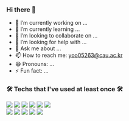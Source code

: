 ### Hi there 👋

<!--
**YJbonobono/YJbonobono** is a ✨ _special_ ✨ repository because its `README.md` (this file) appears on your GitHub profile.
Here are some ideas to get you started:
https://shields.io/
https://simpleicons.org/
https://velog.io/@woo0_hooo/Github-github-profile-%EA%B0%84%EC%A7%80%EB%82%98%EA%B2%8C-%EA%BE%B8%EB%AF%B8%EA%B8%B0
-->

- 🔭 I’m currently working on ...
- 🌱 I’m currently learning ...
- 👯 I’m looking to collaborate on ...
- 🤔 I’m looking for help with ...
- 💬 Ask me about ...
- 📫 How to reach me: yoo05263@cau.ac.kr
- 😄 Pronouns: ...
- ⚡ Fun fact: ...

  
### 🛠 Techs that I've used at least once 🛠 
<img src="https://img.shields.io/badge/Python-3766AB?style=flat&logo=Python&logoColor=white"/></a>
<img src="https://img.shields.io/badge/C++-00599C?style=flat&logo=C%2B%2B%&logoColor=white"/></a>
<img src="https://img.shields.io/badge/JAVA-007396?style=flat&logo=JAVA&logoColor=white"/></a>
<img src="https://img.shields.io/badge/C-A8B9CC?style=flat&logo=C&logoColor=white"/></a>
<img src="https://img.shields.io/badge/Kotlin-7F52FF?style=flat&logo=Kotlin&logoColor=white"/></a>
<img src="https://img.shields.io/badge/C%23-239120?style=flat&logo=C%23%23%&logoColor=white"/></a>  
<img src="https://img.shields.io/badge/Javascript-F7DF1E?style=flat&logo=Javascript&logoColor=white"/></a>
<img src="https://img.shields.io/badge/MySQL-4479A1?style=flat&logo=MySQL&logoColor=white"/></a>
<img src="https://img.shields.io/badge/Unity-000000?style=flat&logo=Unity&logoColor=white"/></a>
<img src="https://img.shields.io/badge/CSS-1572B6?style=flat&logo=css3&logoColor=white"/></a>
<img src="https://img.shields.io/badge/Pytorch-EE4C2C?style=flat&logo=pytorch&logoColor=white"/></a>

